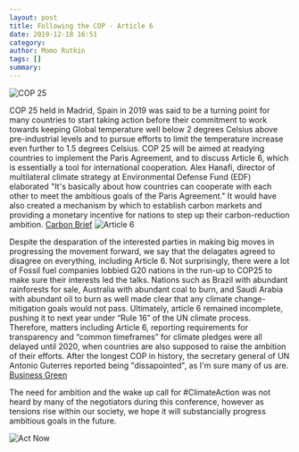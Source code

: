 ```yaml
---
layout: post
title: Following the COP - Article 6
date: 2019-12-18 16:51
category: 
author: Momo Rutkin 
tags: []
summary: 
---
```

![COP 25](https://imgs.mongabay.com/wp-content/uploads/sites/20/2019/12/09143846/768-COP25.jpg)

COP 25 held in Madrid, Spain in 2019 was said to be a turning point for many countries to start taking action before their commitment to work towards keeping Global temperature well below 2 degrees Celsius above pre-industrial levels and to pursue efforts to limit the temperature increase even further to 1.5 degrees Celsius. COP 25 will be aimed at readying countries to implement the Paris Agreement, and to discuss Article 6, which is essentially a tool for international cooperation. Alex Hanafi, director of multilateral climate strategy at Environmental Defense Fund (EDF) elaborated "It's basically about how countries can cooperate with each other to meet the ambitious goals of the Paris Agreement." It would have also created a mechanism by which to establish carbon markets and providing a monetary incentive for nations to step up their carbon-reduction ambition. [Carbon Brief][ccc]
![Article 6](https://encrypted-tbn0.gstatic.com/images?q=tbn:ANd9GcSJp9IaqfK9eJeGcXNeGnjxR-WG2RyMYgAbpvmW0FTXspC5LBuXlQ&s)


Despite the desparation of the interested parties in making big moves in progressing the movement forward, we say that the delagates agreed to disagree on everything, including Article 6. Not surprisingly, there were a lot of Fossil fuel companies lobbied G20 nations in the run-up to COP25 to make sure their interests led the talks. Nations such as Brazil with abundant rainforests for sale, Australia with abundant coal to burn,  and Saudi Arabia with abundant oil to burn as well made clear that any climate change-mitigation goals would not pass. Ultimately, article 6 remained incomplete, pushing it to next year under “Rule 16” of the UN climate process. Therefore, matters including Article 6, reporting requirements for transparency and “common timeframes” for climate pledges were all delayed until 2020, when countries are also supposed to raise the ambition of their efforts. After the longest COP in history, the secretary general of UN Antonio Guterres reported being "dissapointed", as I'm sure many of us are. [Business Green][bbb]

The need for ambition and the wake up call for #ClimateAction was not heard by many of the negotiators during this conference, however as tensions rise within our society, we hope it will substancially progress ambitious goals in the future. 

![Act Now](https://media.nature.com/lw800/magazine-assets/d41586-019-03695-x/d41586-019-03695-x_17457790.jpg)

[ccc]: https://www.carbonbrief.org/cop25-key-outcomes-agreed-at-the-un-climate-talks-in-madrid
[bbb]: https://www.businessgreen.com/bg/analysis/3084621/cop25-why-businesses-should-care-about-article-6-of-the-paris-agreement